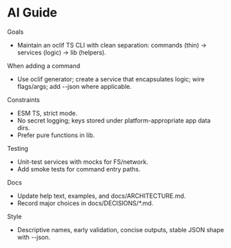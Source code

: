 # AI Guide

Goals
- Maintain an oclif TS CLI with clean separation: commands (thin) -> services (logic) -> lib (helpers).

When adding a command
- Use oclif generator; create a service that encapsulates logic; wire flags/args; add --json where applicable.

Constraints
- ESM TS, strict mode.
- No secret logging; keys stored under platform-appropriate app data dirs.
- Prefer pure functions in lib.

Testing
- Unit-test services with mocks for FS/network.
- Add smoke tests for command entry paths.

Docs
- Update help text, examples, and docs/ARCHITECTURE.md.
- Record major choices in docs/DECISIONS/*.md.

Style
- Descriptive names, early validation, concise outputs, stable JSON shape with --json.

